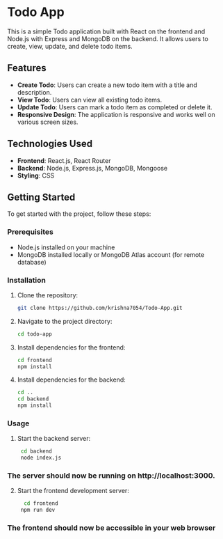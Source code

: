 # Todo App

This is a simple Todo application built with React on the frontend and Node.js with Express and MongoDB on the backend. It allows users to create, view, update, and delete todo items.

## Features

- **Create Todo**: Users can create a new todo item with a title and description.
- **View Todo**: Users can view all existing todo items.
- **Update Todo**: Users can mark a todo item as completed or delete it.
- **Responsive Design**: The application is responsive and works well on various screen sizes.

## Technologies Used

- **Frontend**: React.js, React Router
- **Backend**: Node.js, Express.js, MongoDB, Mongoose
- **Styling**: CSS

## Getting Started

To get started with the project, follow these steps:

### Prerequisites

- Node.js installed on your machine
- MongoDB installed locally or MongoDB Atlas account (for remote database)

### Installation

1. Clone the repository:

   ```bash
   git clone https://github.com/krishna7054/Todo-App.git

2. Navigate to the project directory:
 
   ```bash
   cd todo-app

3. Install dependencies for the frontend:
   
   ```bash
   cd frontend
   npm install
4. Install dependencies for the backend:
   ```bash
   cd ..
   cd backend
   npm install

### Usage

1. Start the backend server:
   ```bash
    cd backend
    node index.js

### The server should now be running on http://localhost:3000.

2. Start the frontend development server:
   ```bash
     cd frontend
    npm run dev
### The frontend should now be accessible in your web browser



